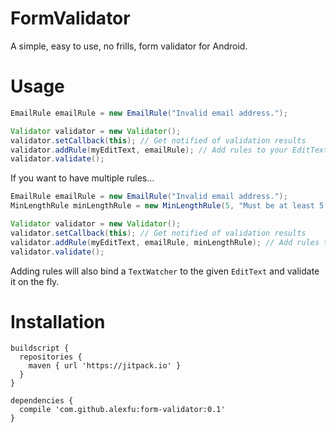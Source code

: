 # FormValidator

A simple, easy to use, no frills, form validator for Android.

# Usage

```java
EmailRule emailRule = new EmailRule("Invalid email address.");

Validator validator = new Validator();
validator.setCallback(this); // Get notified of validation results
validator.addRule(myEditText, emailRule); // Add rules to your EditText
validator.validate();
```

If you want to have multiple rules...

```java
EmailRule emailRule = new EmailRule("Invalid email address.");
MinLengthRule minLengthRule = new MinLengthRule(5, "Must be at least 5 characters long.")

Validator validator = new Validator();
validator.setCallback(this); // Get notified of validation results
validator.addRule(myEditText, emailRule, minLengthRule); // Add rules to your EditText
validator.validate();
```

Adding rules will also bind a `TextWatcher` to the given `EditText` and validate it on the fly.

# Installation

```
buildscript {
  repositories {
    maven { url 'https://jitpack.io' }
  }
}

dependencies {
  compile 'com.github.alexfu:form-validator:0.1'
}
```